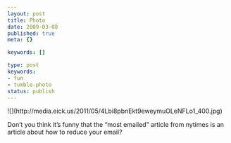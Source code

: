 ```yaml
---
layout: post
title: Photo
date: 2009-03-08
published: true
meta: {}

keywords: []

type: post
keywords:
- fun
- tumble-photo
status: publish
---
```

<div class="figure">            ![](http://media.eick.us/2011/05/4Lbi8pbnEkt9eweymuOLeNFLo1_400.jpg)        </div>

Don’t you think it’s funny that the “most emailed” article from nytimes is an article about how to reduce your email?

